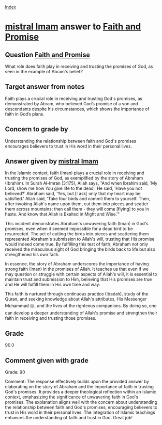 
[Index](../../index.md)
# [mistral Imam](../../answering_models/mistral_Imam.md) answer to [Faith and Promise](../../questions/Faith_and_Promise.md)

## Question [Faith and Promise](../../questions/Faith_and_Promise.md)
What role does faith play in receiving and trusting the promises of God, as seen in the example of Abram's belief?

## Target answer from notes
Faith plays a crucial role in receiving and trusting God's promises, as demonstrated by Abram, who believed God’s promise of a son and descendants despite his circumstances, which shows the importance of faith in God’s plans.

## Concern to grade by
Understanding the relationship between faith and God's promises encourages believers to trust in His word in their personal lives.

## Answer given by [mistral Imam](../../answering_models/mistral_Imam.md)
 In the Islamic context, faith (Iman) plays a crucial role in receiving and trusting the promises of God, as exemplified by the story of Abraham (Ibrahim). In Surah Al-Imran (3:175), Allah says, "And when Ibrahim said, 'My Lord, show me how You give life to the dead,' He said, 'Have you not believed?' Abraham said, 'Yes, but [I ask] only that my heart may be satisfied.' Allah said, 'Take four birds and commit them to yourself. Then, after invoking Allah's name upon them, cut them into pieces and scatter them across mountains: then call them - they will come [flying] to you in haste. And know that Allah is Exalted in Might and Wise.'"

This incident demonstrates Abraham's unwavering faith (Iman) in God's promises, even when it seemed impossible for a dead bird to be resurrected. The act of cutting the birds into pieces and scattering them represented Abraham's submission to Allah's will, trusting that His promise would indeed come true. By fulfilling this test of faith, Abraham not only received the miraculous sight of God bringing the birds back to life but also strengthened his own faith.

In essence, the story of Abraham underscores the importance of having strong faith (Iman) in the promises of Allah. It teaches us that even if we may question or struggle with certain aspects of Allah's will, it is essential to maintain trust and submission to Him, believing that His promises are true and He will fulfill them in His own time and way.

This faith is nurtured through continuous practice (Ibadah), study of the Quran, and seeking knowledge about Allah's attributes, His Messenger Muhammad ﷺ, and the lives of the righteous companions. By doing so, one can develop a deeper understanding of Allah's promise and strengthen their faith in receiving and trusting those promises.

## Grade
90.0

## Comment given with grade
Grade: 90

Comment: The response effectively builds upon the provided answer by elaborating on the story of Abraham and the importance of faith in trusting God's promises. It provides a deeper theological reflection within an Islamic context, emphasizing the significance of unwavering faith in God's promises. The explanation aligns well with the concern about understanding the relationship between faith and God's promises, encouraging believers to trust in His word in their personal lives. The integration of Islamic teachings enhances the understanding of faith and trust in God. Great job!

